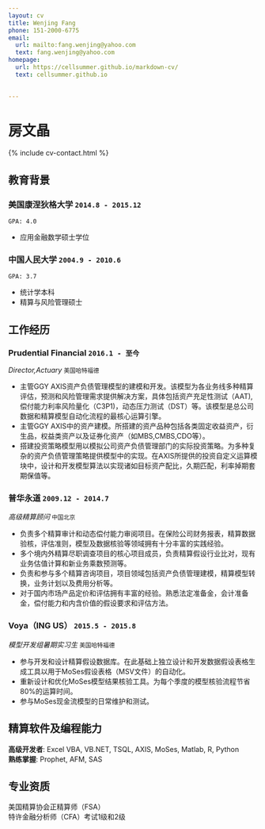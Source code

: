 ```yaml
---
layout: cv
title: Wenjing Fang
phone: 151-2000-6775
email:
  url: mailto:fang.wenjing@yahoo.com
  text: fang.wenjing@yahoo.com
homepage:
  url: https://cellsummer.github.io/markdown-cv/
  text: cellsummer.github.io

  
---
```


# **房文晶**

<!--
include contact information from the front matter
Supported arguments:
    - homepage: url, text
    - phone
    - email
-->

{% include cv-contact.html %}

## 教育背景

### **美国康涅狄格大学** `2014.8 - 2015.12`
```
GPA: 4.0
```
- 应用金融数学硕士学位

### **中国人民大学** `2004.9 - 2010.6`

```
GPA: 3.7
```
- 统计学本科
- 精算与风险管理硕士

## 工作经历

### **Prudential Financial** `2016.1 - 至今 `

_Director,Actuary_ `美国哈特福德 ` <br>
- 主管GGY AXIS资产负债管理模型的建模和开发。该模型为各业务线多种精算评估，预测和风险管理需求提供解决方案，具体包括资产充足性测试（AAT), 偿付能力利率风险量化（C3P1)，动态压力测试（DST）等。该模型是总公司数据和精算模型自动化流程的最核心运算引擎。<br>
- 主管GGY AXIS中的资产建模。所搭建的资产品种包括各类固定收益资产，衍生品，权益类资产以及证券化资产（如MBS,CMBS,CDO等）。<br>
- 搭建投资策略模型用以模拟公司资产负债管理部门的实际投资策略。为多种复杂的资产负债管理策略提供模型中的实现。在AXIS所提供的投资自定义运算模块中，设计和开发模型算法以实现诸如目标资产配比，久期匹配，利率掉期套期保值等。<br>

### **普华永道** `2009.12 - 2014.7 `

_高级精算顾问_ `中国北京 `<br> 
- 负责多个精算审计和动态偿付能力审阅项目。在保险公司财务报表，精算数据验核，评估准则，模型及数据核验等领域拥有十分丰富的实践经验。
- 多个境内外精算尽职调查项目的核心项目成员，负责精算假设行业比对，现有业务估值计算和新业务乘数预测等。
- 负责和参与多个精算咨询项目，项目领域包括资产负债管理建模，精算模型转换，业务计划以及费用分析等。
- 对于国内市场产品定价和评估拥有丰富的经验。熟悉法定准备金，会计准备金，偿付能力和内含价值的假设要求和评估方法。

### **Voya（ING US）** `2015.5 - 2015.8 `

_模型开发组暑期实习生_ `美国哈特福德 `<br> 
- 参与开发和设计精算假设数据库。在此基础上独立设计和开发数据假设表格生成工具以用于MoSes假设表格（MSV文件）的自动化。
- 重新设计和优化MoSes模型结果核验工具。为每个季度的模型核验流程节省80%的运算时间。
- 参与MoSes现金流模型的日常维护和测试。

## 精算软件及编程能力

**高级开发者**: Excel VBA, VB.NET, TSQL, AXIS, MoSes, Matlab, R, Python<br>
**熟练掌握**: Prophet, AFM, SAS

## 专业资质
美国精算协会正精算师（FSA）<br>
特许金融分析师（CFA）考试1级和2级

<!-- ### Footer

Last updated: 3/30/2020 -->
